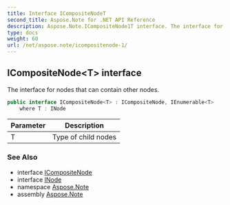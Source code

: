 ```yaml
---
title: Interface ICompositeNodeT
second_title: Aspose.Note for .NET API Reference
description: Aspose.Note.ICompositeNode1T interface. The interface for nodes that can contain other nodes
type: docs
weight: 60
url: /net/aspose.note/icompositenode-1/
---
```

## ICompositeNode&lt;T&gt; interface

The interface for nodes that can contain other nodes.

```csharp
public interface ICompositeNode<T> : ICompositeNode, IEnumerable<T>
    where T : INode
```

| Parameter | Description |
| --- | --- |
| T | Type of child nodes |

### See Also

* interface [ICompositeNode](../icompositenode/)
* interface [INode](../inode/)
* namespace [Aspose.Note](../../aspose.note/)
* assembly [Aspose.Note](../../)


